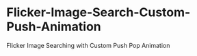 # Flicker-Image-Search-Custom-Push-Animation
Flicker Image Searching with Custom Push Pop Animation
